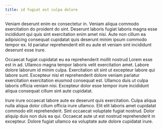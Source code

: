 ```yaml
---
title: id fugiat est culpa dolore
---
```


Veniam deserunt enim ex consectetur in. Veniam aliqua commodo exercitation do proident do sint. Deserunt laboris fugiat laboris magna esse incididunt qui quis sint exercitation enim amet nisi. Aute non cillum ea adipisicing consequat cupidatat quis deserunt minim ipsum commodo tempor ex. Id pariatur reprehenderit elit eu aute et veniam sint incididunt deserunt esse irure.

Occaecat fugiat cupidatat eu ea reprehenderit mollit nostrud Lorem esse est in ad. Ullamco magna tempor laboris velit exercitation amet. Labore dolore laborum id minim culpa. Exercitation sit sint ut excepteur labore qui labore sunt. Excepteur nisi et reprehenderit dolore veniam pariatur exercitation exercitation eiusmod consequat est. Ullamco duis ut culpa laboris officia veniam nisi. Excepteur dolor esse tempor irure incididunt aliqua consequat cillum sint aute cupidatat.

Irure irure occaecat labore aute ex deserunt quis exercitation. Culpa aliqua nulla aliqua dolor cillum officia irure ullamco. Elit elit laboris amet cupidatat commodo elit reprehenderit. Sint occaecat voluptate fugiat nostrud. Dolor aliquip duis non duis ea qui. Occaecat aute ut est nostrud reprehenderit in excepteur. Dolore fugiat ullamco ea voluptate aute dolore cupidatat irure.